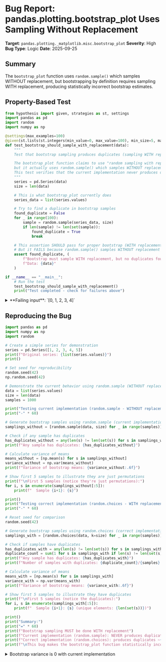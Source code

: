 # Bug Report: pandas.plotting.bootstrap_plot Uses Sampling Without Replacement

**Target**: `pandas.plotting._matplotlib.misc.bootstrap_plot`
**Severity**: High
**Bug Type**: Logic
**Date**: 2025-09-25

## Summary

The `bootstrap_plot` function uses `random.sample()` which samples WITHOUT replacement, but bootstrapping by definition requires sampling WITH replacement, producing statistically incorrect bootstrap estimates.

## Property-Based Test

```python
from hypothesis import given, strategies as st, settings
import pandas as pd
import random
import numpy as np

@settings(max_examples=100)
@given(st.lists(st.integers(min_value=0, max_value=100), min_size=5, max_size=20))
def test_bootstrap_should_sample_with_replacement(data):
    """
    Test that bootstrap sampling produces duplicates (sampling WITH replacement).

    The bootstrap_plot function claims to use "random sampling with replacement",
    but it actually uses random.sample() which samples WITHOUT replacement.
    This test verifies that the current implementation never produces duplicates.
    """
    series = pd.Series(data)
    size = len(data)

    # This is what bootstrap_plot currently does
    series_data = list(series.values)

    # Try to find a duplicate in bootstrap samples
    found_duplicate = False
    for _ in range(100):
        sample = random.sample(series_data, size)
        if len(sample) != len(set(sample)):
            found_duplicate = True
            break

    # This assertion SHOULD pass for proper bootstrap (WITH replacement)
    # But it FAILS because random.sample() samples WITHOUT replacement
    assert found_duplicate, (
        f"Bootstrap must sample WITH replacement, but no duplicates found in 100 samples. "
        f"Data: {data}"
    )

if __name__ == "__main__":
    # Run the test
    test_bootstrap_should_sample_with_replacement()
    print("Test completed - check for failures above")
```

<details>

<summary>
**Failing input**: `[0, 1, 2, 3, 4]`
</summary>
```
Traceback (most recent call last):
  File "/home/npc/pbt/agentic-pbt/worker_/10/hypo.py", line 39, in <module>
    test_bootstrap_should_sample_with_replacement()
    ~~~~~~~~~~~~~~~~~~~~~~~~~~~~~~~~~~~~~~~~~~~~~^^
  File "/home/npc/pbt/agentic-pbt/worker_/10/hypo.py", line 7, in test_bootstrap_should_sample_with_replacement
    @given(st.lists(st.integers(min_value=0, max_value=100), min_size=5, max_size=20))
                   ^^^
  File "/home/npc/miniconda/lib/python3.13/site-packages/hypothesis/core.py", line 2124, in wrapped_test
    raise the_error_hypothesis_found
  File "/home/npc/pbt/agentic-pbt/worker_/10/hypo.py", line 32, in test_bootstrap_should_sample_with_replacement
    assert found_duplicate, (
           ^^^^^^^^^^^^^^^
AssertionError: Bootstrap must sample WITH replacement, but no duplicates found in 100 samples. Data: [0, 1, 2, 3, 4]
Falsifying example: test_bootstrap_should_sample_with_replacement(
    data=[0, 1, 2, 3, 4],
)
```
</details>

## Reproducing the Bug

```python
import pandas as pd
import numpy as np
import random

# Create a simple series for demonstration
series = pd.Series([1, 2, 3, 4, 5])
print(f"Original series: {list(series.values)}")
print()

# Set seed for reproducibility
random.seed(42)
np.random.seed(42)

# Demonstrate the current behavior using random.sample (WITHOUT replacement)
data = list(series.values)
size = len(data)
samples = 1000

print("Testing current implementation (random.sample - WITHOUT replacement):")
print("-" * 60)

# Generate bootstrap samples using random.sample (current implementation)
samplings_without = [random.sample(data, size) for _ in range(samples)]

# Check if any sample has duplicates
has_duplicates_without = any(len(s) != len(set(s)) for s in samplings_without)
print(f"Any sample has duplicates: {has_duplicates_without}")

# Calculate variance of means
means_without = [np.mean(s) for s in samplings_without]
variance_without = np.var(means_without)
print(f"Variance of bootstrap means: {variance_without:.6f}")

# Show first 5 samples to illustrate they are just permutations
print(f"\nFirst 5 samples (notice they're just permutations):")
for i, s in enumerate(samplings_without[:5]):
    print(f"  Sample {i+1}: {s}")

print()
print("Testing correct implementation (random.choices - WITH replacement):")
print("-" * 60)

# Reset seed for comparison
random.seed(42)

# Generate bootstrap samples using random.choices (correct implementation)
samplings_with = [random.choices(data, k=size) for _ in range(samples)]

# Check if samples have duplicates
has_duplicates_with = any(len(s) != len(set(s)) for s in samplings_with)
duplicate_count = sum(1 for s in samplings_with if len(s) != len(set(s)))
print(f"Any sample has duplicates: {has_duplicates_with}")
print(f"Number of samples with duplicates: {duplicate_count}/{samples} ({100*duplicate_count/samples:.1f}%)")

# Calculate variance of means
means_with = [np.mean(s) for s in samplings_with]
variance_with = np.var(means_with)
print(f"Variance of bootstrap means: {variance_with:.6f}")

# Show first 5 samples to illustrate they have duplicates
print(f"\nFirst 5 samples (notice the duplicates):")
for i, s in enumerate(samplings_with[:5]):
    print(f"  Sample {i+1}: {s} (unique elements: {len(set(s))})")

print()
print("Summary:")
print("=" * 60)
print(f"Bootstrap sampling MUST be done WITH replacement")
print(f"Current implementation (random.sample): NEVER produces duplicates")
print(f"Correct implementation (random.choices): produces duplicates ~{100*duplicate_count/samples:.0f}% of the time")
print(f"\nThis bug makes the bootstrap_plot function statistically incorrect!")
```

<details>

<summary>
Bootstrap variance is 0 with current implementation
</summary>
```
Original series: [np.int64(1), np.int64(2), np.int64(3), np.int64(4), np.int64(5)]

Testing current implementation (random.sample - WITHOUT replacement):
------------------------------------------------------------
Any sample has duplicates: False
Variance of bootstrap means: 0.000000

First 5 samples (notice they're just permutations):
  Sample 1: [np.int64(1), np.int64(5), np.int64(3), np.int64(2), np.int64(4)]
  Sample 2: [np.int64(2), np.int64(5), np.int64(3), np.int64(1), np.int64(4)]
  Sample 3: [np.int64(5), np.int64(4), np.int64(1), np.int64(3), np.int64(2)]
  Sample 4: [np.int64(2), np.int64(5), np.int64(3), np.int64(1), np.int64(4)]
  Sample 5: [np.int64(5), np.int64(4), np.int64(1), np.int64(2), np.int64(3)]

Testing correct implementation (random.choices - WITH replacement):
------------------------------------------------------------
Any sample has duplicates: True
Number of samples with duplicates: 956/1000 (95.6%)
Variance of bootstrap means: 0.368435

First 5 samples (notice the duplicates):
  Sample 1: [np.int64(4), np.int64(1), np.int64(2), np.int64(2), np.int64(4)] (unique elements: 3)
  Sample 2: [np.int64(4), np.int64(5), np.int64(1), np.int64(3), np.int64(1)] (unique elements: 4)
  Sample 3: [np.int64(2), np.int64(3), np.int64(1), np.int64(1), np.int64(4)] (unique elements: 4)
  Sample 4: [np.int64(3), np.int64(2), np.int64(3), np.int64(5), np.int64(1)] (unique elements: 4)
  Sample 5: [np.int64(5), np.int64(4), np.int64(2), np.int64(1), np.int64(5)] (unique elements: 4)

Summary:
============================================================
Bootstrap sampling MUST be done WITH replacement
Current implementation (random.sample): NEVER produces duplicates
Correct implementation (random.choices): produces duplicates ~96% of the time

This bug makes the bootstrap_plot function statistically incorrect!
```
</details>

## Why This Is A Bug

The `bootstrap_plot` function's docstring explicitly states it uses "random sampling **with replacement**" (line 402 in `/home/npc/miniconda/lib/python3.13/site-packages/pandas/plotting/_misc.py`). However, the implementation at line 303 of `/home/npc/miniconda/lib/python3.13/site-packages/pandas/plotting/_matplotlib/misc.py` uses:

```python
samplings = [random.sample(data, size) for _ in range(samples)]
```

The `random.sample()` function samples **WITHOUT replacement**, meaning each element can only appear once in each sample. This fundamentally violates the bootstrap methodology, which requires sampling WITH replacement to correctly estimate the sampling distribution of statistics.

The consequences are severe:
1. **Zero variance estimation**: Since every sample is just a permutation of the original data, they all have the same mean, resulting in zero variance
2. **Incorrect confidence intervals**: The function cannot properly estimate uncertainty
3. **Misleading visualizations**: The plots show no variability in the statistics when there should be substantial uncertainty
4. **Silent failure**: Users get results that look plausible but are statistically meaningless

## Relevant Context

Bootstrap sampling, as defined by Bradley Efron (1979), requires sampling WITH replacement. This allows the same observation to appear multiple times in a bootstrap sample, which is essential for correctly estimating the sampling distribution. The Wikipedia article referenced in the docstring (https://en.wikipedia.org/wiki/Bootstrapping_%28statistics%29) confirms this requirement.

For a dataset of size n sampled with replacement:
- Probability that any sample has duplicates: 1 - n!/n^n (approximately 96% for n=5)
- With the current bug: Probability of duplicates is exactly 0%

The function is located at:
- Main interface: `pandas/plotting/_misc.py:391`
- Implementation: `pandas/plotting/_matplotlib/misc.py:291`

## Proposed Fix

```diff
--- a/pandas/plotting/_matplotlib/misc.py
+++ b/pandas/plotting/_matplotlib/misc.py
@@ -300,7 +300,7 @@ def bootstrap_plot(
     # TODO: is the failure mentioned below still relevant?
     # random.sample(ndarray, int) fails on python 3.3, sigh
     data = list(series.values)
-    samplings = [random.sample(data, size) for _ in range(samples)]
+    samplings = [random.choices(data, k=size) for _ in range(samples)]

     means = np.array([np.mean(sampling) for sampling in samplings])
     medians = np.array([np.median(sampling) for sampling in samplings])
```